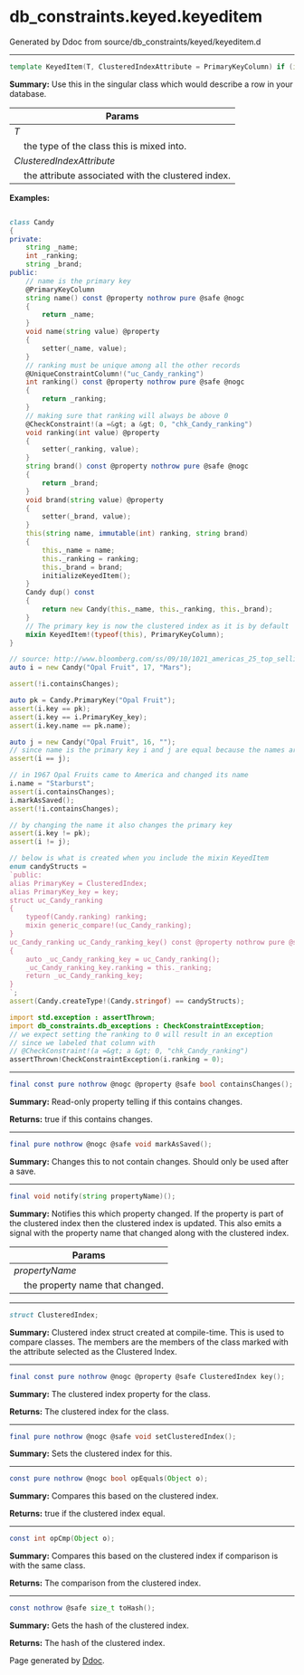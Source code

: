 # db_constraints.keyed.keyeditem
Generated by Ddoc from source/db_constraints/keyed/keyeditem.d

***
```d
template KeyedItem(T, ClusteredIndexAttribute = PrimaryKeyColumn) if (is(T == class))
```
**Summary:**
Use this in the singular class which would describe a row in your
database.

Params |
---|
*T*|
&nbsp;&nbsp;&nbsp;&nbsp;the type of the class this is mixed into.|
*ClusteredIndexAttribute*|
&nbsp;&nbsp;&nbsp;&nbsp;the attribute associated with the clustered index.|

**Examples:**
```d

class Candy
{
private:
    string _name;
    int _ranking;
    string _brand;
public:
    // name is the primary key
    @PrimaryKeyColumn
    string name() const @property nothrow pure @safe @nogc
    {
        return _name;
    }
    void name(string value) @property
    {
        setter(_name, value);
    }
    // ranking must be unique among all the other records
    @UniqueConstraintColumn!("uc_Candy_ranking")
    int ranking() const @property nothrow pure @safe @nogc
    {
        return _ranking;
    }
    // making sure that ranking will always be above 0
    @CheckConstraint!(a =&gt; a &gt; 0, "chk_Candy_ranking")
    void ranking(int value) @property
    {
        setter(_ranking, value);
    }
    string brand() const @property nothrow pure @safe @nogc
    {
        return _brand;
    }
    void brand(string value) @property
    {
        setter(_brand, value);
    }
    this(string name, immutable(int) ranking, string brand)
    {
        this._name = name;
        this._ranking = ranking;
        this._brand = brand;
        initializeKeyedItem();
    }
    Candy dup() const
    {
        return new Candy(this._name, this._ranking, this._brand);
    }
    // The primary key is now the clustered index as it is by default
    mixin KeyedItem!(typeof(this), PrimaryKeyColumn);
}

// source: http://www.bloomberg.com/ss/09/10/1021_americas_25_top_selling_candies/10.htm
auto i = new Candy("Opal Fruit", 17, "Mars");

assert(!i.containsChanges);

auto pk = Candy.PrimaryKey("Opal Fruit");
assert(i.key == pk);
assert(i.key == i.PrimaryKey_key);
assert(i.key.name == pk.name);

auto j = new Candy("Opal Fruit", 16, "");
// since name is the primary key i and j are equal because the names are equal
assert(i == j);

// in 1967 Opal Fruits came to America and changed its name
i.name = "Starburst";
assert(i.containsChanges);
i.markAsSaved();
assert(!i.containsChanges);

// by changing the name it also changes the primary key
assert(i.key != pk);
assert(i != j);

// below is what is created when you include the mixin KeyedItem
enum candyStructs =
`public:
alias PrimaryKey = ClusteredIndex;
alias PrimaryKey_key = key;
struct uc_Candy_ranking
{
    typeof(Candy.ranking) ranking;
    mixin generic_compare!(uc_Candy_ranking);
}
uc_Candy_ranking uc_Candy_ranking_key() const @property nothrow pure @safe @nogc
{
    auto _uc_Candy_ranking_key = uc_Candy_ranking();
    _uc_Candy_ranking_key.ranking = this._ranking;
    return _uc_Candy_ranking_key;
}
`;
assert(Candy.createType!(Candy.stringof) == candyStructs);

import std.exception : assertThrown;
import db_constraints.db_exceptions : CheckConstraintException;
// we expect setting the ranking to 0 will result in an exception
// since we labeled that column with
// @CheckConstraint!(a =&gt; a &gt; 0, "chk_Candy_ranking")
assertThrown!CheckConstraintException(i.ranking = 0);


``` 
***
```d
final const pure nothrow @nogc @property @safe bool containsChanges();

```
**Summary:**
Read-only property telling if this contains changes.

**Returns:**
true if this contains changes.
 

***
```d
final pure nothrow @nogc @safe void markAsSaved();

```
**Summary:**
Changes this to not contain changes. Should only
be used after a save.
 

***
```d
final void notify(string propertyName)();

```
**Summary:**
Notifies this which property changed. If the property is
part of the clustered index then the clustered index is updated.
This also emits a signal with the property name that changed
along with the clustered index.

Params |
---|
*propertyName*|
&nbsp;&nbsp;&nbsp;&nbsp;the property name that changed.|

 

***
```d
struct ClusteredIndex;

```
**Summary:**
Clustered index struct created at compile-time.
This is used to compare classes. The members
are the members of the class marked with the
attribute selected as the Clustered Index.
 

***
```d
final const pure nothrow @nogc @property @safe ClusteredIndex key();

```
**Summary:**
The clustered index property for the class.

**Returns:**
The clustered index for the class.
 

***
```d
final pure nothrow @nogc @safe void setClusteredIndex();

```
**Summary:**
Sets the clustered index for this.
 

***
```d
const pure nothrow @nogc bool opEquals(Object o);

```
**Summary:**
Compares this based on the clustered index.

**Returns:**
true if the clustered index equal.
 

***
```d
const int opCmp(Object o);

```
**Summary:**
Compares this based on the clustered index if comparison is with the same class.

**Returns:**
The comparison from the clustered index.
 

***
```d
const nothrow @safe size_t toHash();

```
**Summary:**
Gets the hash of the clustered index.

**Returns:**
The hash of the clustered index.
 





Page generated by [Ddoc](http://dlang.org/ddoc.html). 
